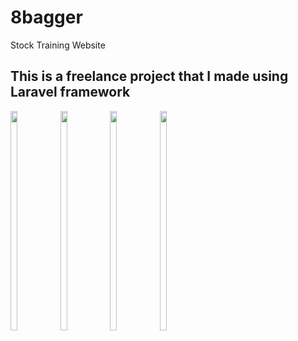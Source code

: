 # 8bagger
 Stock Training Website
## This is a freelance project that I made using Laravel framework
<div style="display: inline;">
<img src="https://user-images.githubusercontent.com/37257641/179455807-d1812aba-36b8-497a-aa8e-83c5b4660a67.png" width="15%" height="30%"/>
<img src="https://user-images.githubusercontent.com/37257641/179456450-546b9027-43cb-4896-a78a-b18ff955de8a.png" width="15%" height="30%"/>
<img src="https://user-images.githubusercontent.com/37257641/179456465-88fd1ce0-4719-46d2-96b1-322e6ec03db4.png" width="15%" height="30%"/>
<img src="https://user-images.githubusercontent.com/37257641/179456477-12a1bd4d-78b8-44e4-bb29-0fc497f9a789.png" width="15%" height="30%"/>
</div>
